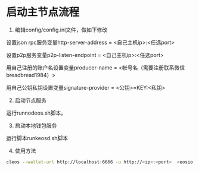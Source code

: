 # 启动主节点流程
1. 编辑config/config.ini文件，做如下修改

设置json rpc服务变量http-server-address = \<自己主机ip\>:\<任选port\>

设置p2p服务变量p2p-listen-endpoint = \<自己主机ip\>:\<任选port\>

用自己注册的账户名设置变量producer-name = \<帐号名（需要注册联系微信breadbread1984）\>

用自己公钥私钥设置变量signature-provider = \<公钥\>=KEY:\<私钥\>

2. 启动节点服务

运行runnodeos.sh脚本。

3. 启动本地钱包服务

运行脚本runkeosd.sh脚本

4. 使用方法

```bash
cleos --wallet-url http://localhost:6666 -u http://<ip>:<port>  <eosio cmd>
```
